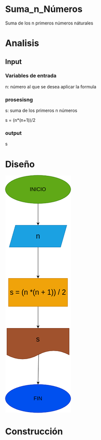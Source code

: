 # Suma_n_Números
Suma de los n primeros números náturales 

# Analisis

## Input



### Variables de entrada
n: número al que se desea aplicar la formula
### prosesisng
s: suma de los primeros n números 

s = (n*(n+1))/2 


### output
s
# Diseño

![Diagrama de flujo](diagrama.png "Diagrama de flujo") 
# Construcción